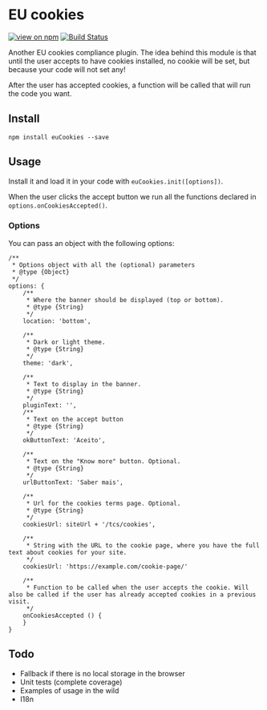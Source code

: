 # EU cookies

[![view on npm](http://img.shields.io/npm/v/eu-cookies.svg?style=flat)](https://www.npmjs.com/package/eu-cookies) [![Build Status](https://semaphoreci.com/api/v1/adalbertoteixeira/eu-cookies/branches/master/badge.svg)](https://semaphoreci.com/adalbertoteixeira/eu-cookies)

Another EU cookies compliance plugin. The idea behind this module is that until the user accepts to have cookies installed, no cookie will be set, but because your code will not set any!

After the user has accepted cookies, a function will be called that will run the code you want.

## Install

`npm install euCookies --save`

## Usage

Install it and load it in your code with `euCookies.init([options])`.

When the user clicks the accept button we run all the functions declared in `options.onCookiesAccepted()`.

### Options

You can pass an object with the following options:

```(js)
/**
 * Options object with all the (optional) parameters
 * @type {Object}
 */
options: {
    /**
     * Where the banner should be displayed (top or bottom).
     * @type {String}
     */
    location: 'bottom',

    /**
     * Dark or light theme.
     * @type {String}
     */
    theme: 'dark',

    /**
     * Text to display in the banner.
     * @type {String}
     */
    pluginText: '',
    /**
     * Text on the accept button
     * @type {String}
     */
    okButtonText: 'Aceito',

    /**
     * Text on the "Know more" button. Optional.
     * @type {String}
     */
    urlButtonText: 'Saber mais',

    /**
     * Url for the cookies terms page. Optional.
     * @type {String}
     */
    cookiesUrl: siteUrl + '/tcs/cookies',

    /**
     * String with the URL to the cookie page, where you have the full text about cookies for your site.
     */
    cookiesUrl: 'https://example.com/cookie-page/'

    /**
     * Function to be called when the user accepts the cookie. Will also be called if the user has already accepted cookies in a previous visit.
     */
    onCookiesAccepted () {
    }
}
```

## Todo
- Fallback if there is no local storage in the browser
- Unit tests (complete coverage)
- Examples of usage in the wild
- I18n

